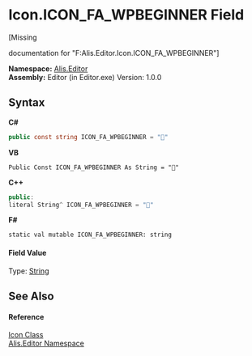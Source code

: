 # Icon.ICON_FA_WPBEGINNER Field
 

\[Missing <summary> documentation for "F:Alis.Editor.Icon.ICON_FA_WPBEGINNER"\]

**Namespace:**&nbsp;<a href="b150ade4-39de-a232-5f06-d3cdc1b2c538">Alis.Editor</a><br />**Assembly:**&nbsp;Editor (in Editor.exe) Version: 1.0.0

## Syntax

**C#**<br />
``` C#
public const string ICON_FA_WPBEGINNER = ""
```

**VB**<br />
``` VB
Public Const ICON_FA_WPBEGINNER As String = ""
```

**C++**<br />
``` C++
public:
literal String^ ICON_FA_WPBEGINNER = ""
```

**F#**<br />
``` F#
static val mutable ICON_FA_WPBEGINNER: string
```


#### Field Value
Type: <a href="https://docs.microsoft.com/dotnet/api/system.string" target="_blank">String</a>

## See Also


#### Reference
<a href="cc0f883c-67f8-f772-c6d7-a60b129f22a7">Icon Class</a><br /><a href="b150ade4-39de-a232-5f06-d3cdc1b2c538">Alis.Editor Namespace</a><br />